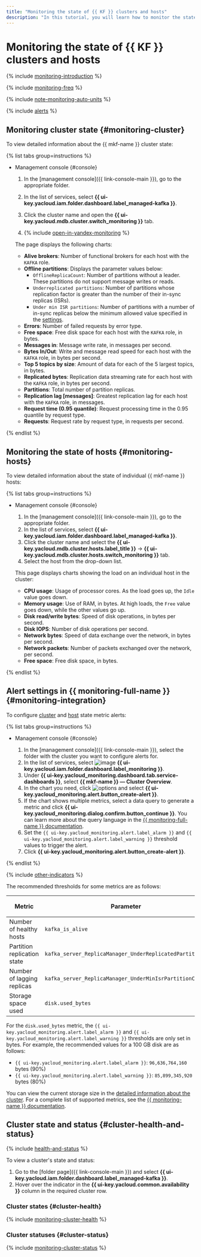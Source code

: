 ```yaml
---
title: "Monitoring the state of {{ KF }} clusters and hosts"
description: "In this tutorial, you will learn how to monitor the state of {{ KF }} clusters and hosts."
---
```


# Monitoring the state of {{ KF }} clusters and hosts

{% include [monitoring-introduction](../../_includes/mdb/monitoring-introduction.md) %}

{% include [monitoring-freq](../../_includes/mdb/monitoring-freq.md) %}

{% include [note-monitoring-auto-units](../../_includes/mdb/note-monitoring-auto-units.md) %}

{% include [alerts](../../_includes/mdb/alerts.md) %}

## Monitoring cluster state {#monitoring-cluster}

To view detailed information about the {{ mkf-name }} cluster state:

{% list tabs group=instructions %}

- Management console {#console}

   1. In the [management console]({{ link-console-main }}), go to the appropriate folder.
   1. In the list of services, select **{{ ui-key.yacloud.iam.folder.dashboard.label_managed-kafka }}**.
   1. Click the cluster name and open the **{{ ui-key.yacloud.mdb.cluster.switch_monitoring }}** tab.

   1. {% include [open-in-yandex-monitoring](../../_includes/mdb/open-in-yandex-monitoring.md) %}

   The page displays the following charts:

   * **Alive brokers**: Number of functional brokers for each host with the `KAFKA` role.
   * **Offline partitions**: Displays the parameter values below:
      * `OfflineReplicaCount`: Number of partitions without a leader. These partitions do not support message writes or reads.
      * `Underreplicated partitions`: Number of partitions whose replication factor is greater than the number of their in-sync replicas (ISRs).
      * `Under min ISR partitions`: Number of partitions with a number of in-sync replicas below the minimum allowed value specified in the [settings](../concepts/settings-list.md).
   * **Errors**: Number of failed requests by error type.
   * **Free space**: Free disk space for each host with the `KAFKA` role, in bytes.
   * **Messages in**: Message write rate, in messages per second.
   * **Bytes In/Out**: Write and message read speed for each host with the `KAFKA` role, in bytes per second.
   * **Top 5 topics by size**: Amount of data for each of the 5 largest topics, in bytes.
   * **Replicated bytes**: Replication data streaming rate for each host with the `KAFKA` role, in bytes per second.
   * **Partitions**: Total number of partition replicas.
   * **Replication lag [messages]**: Greatest replication lag for each host with the `KAFKA` role, in messages.
   * **Request time (0.95 quantile)**: Request processing time in the 0.95 quantile by request type.
   * **Requests**: Request rate by request type, in requests per second.

{% endlist %}

## Monitoring the state of hosts {#monitoring-hosts}

To view detailed information about the state of individual {{ mkf-name }} hosts:

{% list tabs group=instructions %}

- Management console {#console}

   1. In the [management console]({{ link-console-main }}), go to the appropriate folder.
   1. In the list of services, select **{{ ui-key.yacloud.iam.folder.dashboard.label_managed-kafka }}**.
   1. Click the cluster name and select the **{{ ui-key.yacloud.mdb.cluster.hosts.label_title }}** → **{{ ui-key.yacloud.mdb.cluster.hosts.switch_monitoring }}** tab.
   1. Select the host from the drop-down list.

   This page displays charts showing the load on an individual host in the cluster:

   * **CPU usage**: Usage of processor cores. As the load goes up, the `Idle` value goes down.
   * **Memory usage**: Use of RAM, in bytes. At high loads, the `Free` value goes down, while the other values go up.
   * **Disk read/write bytes**: Speed of disk operations, in bytes per second.
   * **Disk IOPS**: Number of disk operations per second.
   * **Network bytes**: Speed of data exchange over the network, in bytes per second.
   * **Network packets**: Number of packets exchanged over the network, per second.
   * **Free space**: Free disk space, in bytes.

{% endlist %}


## Alert settings in {{ monitoring-full-name }} {#monitoring-integration}

To configure [cluster](#monitoring-cluster) and [host](#monitoring-hosts) state metric alerts:

{% list tabs group=instructions %}

- Management console {#console}

   1. In the [management console]({{ link-console-main }}), select the folder with the cluster you want to configure alerts for.
   1. In the list of services, select ![image](../../_assets/console-icons/display-pulse.svg) **{{ ui-key.yacloud.iam.folder.dashboard.label_monitoring }}**.
   1. Under **{{ ui-key.yacloud_monitoring.dashboard.tab.service-dashboards }}**, select **{{ mkf-name }} — Cluster Overview**.
   1. In the chart you need, click ![options](../../_assets/console-icons/ellipsis.svg) and select **{{ ui-key.yacloud_monitoring.alert.button_create-alert }}**.
   1. If the chart shows multiple metrics, select a data query to generate a metric and click **{{ ui-key.yacloud_monitoring.dialog.confirm.button_continue }}**. You can learn more about the query language in the [{{ monitoring-full-name }} documentation](../../monitoring/concepts/querying.md).
   1. Set the `{{ ui-key.yacloud_monitoring.alert.label_alarm }}` and `{{ ui-key.yacloud_monitoring.alert.label_warning }}` threshold values to trigger the alert.
   1. Click **{{ ui-key.yacloud_monitoring.alert.button_create-alert }}**.

{% endlist %}

{% include [other-indicators](../../_includes/mdb/other-indicators.md) %}

The recommended thresholds for some metrics are as follows:

| Metric | Parameter | `{{ ui-key.yacloud_monitoring.alert.label_alarm }}` | `{{ ui-key.yacloud_monitoring.alert.label_warning }}` |
|------------------------------------|---------------------------------------------------------|----------------------------|----------------------------|
| Number of healthy hosts | `kafka_is_alive` | `<number of hosts> - 2` | `<number of hosts> - 1` |
| Partition replication state | `kafka_server_ReplicaManager_UnderReplicatedPartitions` | — | `Greater than 0` |
| Number of lagging replicas | `kafka_server_ReplicaManager_UnderMinIsrPartitionCount` | `Greater than 0` | — |
| Storage space used | `disk.used_bytes` | 90% of the storage size | 80% of the storage size |

For the `disk.used_bytes` metric, the `{{ ui-key.yacloud_monitoring.alert.label_alarm }}` and `{{ ui-key.yacloud_monitoring.alert.label_warning }}` thresholds are only set in bytes. For example, the recommended values for a 100 GB disk are as follows:

* `{{ ui-key.yacloud_monitoring.alert.label_alarm }}`: `96,636,764,160` bytes (90%)
* `{{ ui-key.yacloud_monitoring.alert.label_warning }}`: `85,899,345,920` bytes (80%)

You can view the current storage size in the [detailed information about the cluster](cluster-list.md#get-cluster). For a complete list of supported metrics, see the [{{ monitoring-name }} documentation](../../monitoring/metrics-ref/managed-kafka-ref.md).


## Cluster state and status {#cluster-health-and-status}

{% include [health-and-status](../../_includes/mdb/monitoring-cluster-health-and-status.md) %}

To view a cluster's state and status:

1. Go to the [folder page]({{ link-console-main }}) and select **{{ ui-key.yacloud.iam.folder.dashboard.label_managed-kafka }}**.
1. Hover over the indicator in the **{{ ui-key.yacloud.common.availability }}** column in the required cluster row.

### Cluster states {#cluster-health}

{% include [monitoring-cluster-health](../../_includes/mdb/monitoring-cluster-health.md) %}

### Cluster statuses {#cluster-status}

{% include [monitoring-cluster-status](../../_includes/mdb/monitoring-cluster-status.md) %}

